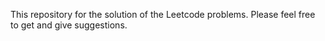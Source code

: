 This repository for the solution of the Leetcode problems. Please feel free to get and give suggestions.
